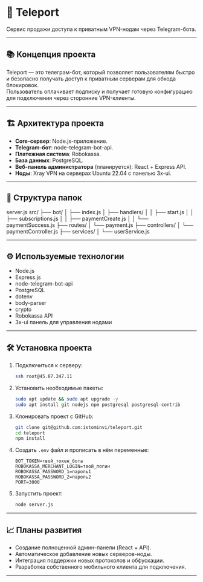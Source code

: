 # 🚀 Teleport

Сервис продажи доступа к приватным VPN-нодам через Telegram-бота.

---

## 📚 Концепция проекта

Teleport — это телеграм-бот, который позволяет пользователям быстро и безопасно получать доступ к приватным серверам для обхода блокировок.  
Пользователь оплачивает подписку и получает готовую конфигурацию для подключения через сторонние VPN-клиенты.

---

## 🏗️ Архитектура проекта

- **Core-сервер**: Node.js-приложение.
- **Telegram-бот**: node-telegram-bot-api.
- **Платежная система**: Robokassa.
- **База данных**: PostgreSQL.
- **Веб-панель администратора** (планируется): React + Express API.
- **Ноды**: Xray VPN на серверах Ubuntu 22.04 с панелью 3x-ui.

---

## 📁 Структура папок

server.js
src/
 ├── bot/
 │    ├── index.js
 │    ├── handlers/
 │    │     ├── start.js
 │    │     ├── subscriptions.js
 │    │     ├── paymentCreate.js
 │    │     └── paymentSuccess.js
 ├── routes/
 │    └── payment.js
 ├── controllers/
 │    └── paymentController.js
 ├── services/
 │    └── userService.js

---

## ⚙️ Используемые технологии

- Node.js
- Express.js
- node-telegram-bot-api
- PostgreSQL
- dotenv
- body-parser
- crypto
- Robokassa API
- 3x-ui панель для управления нодами

---

## 🛠️ Установка проекта

1. Подключиться к серверу:
    ```bash
    ssh root@45.87.247.11
    ```

2. Установить необходимые пакеты:
    ```bash
    sudo apt update && sudo apt upgrade -y
    sudo apt install git nodejs npm postgresql postgresql-contrib
    ```

3. Клонировать проект с GitHub:
    ```bash
    git clone git@github.com:istominvi/teleport.git
    cd teleport
    npm install
    ```

4. Создать `.env` файл и прописать в нём переменные:
    ```
    BOT_TOKEN=твой_токен_бота
    ROBOKASSA_MERCHANT_LOGIN=твой_логин
    ROBOKASSA_PASSWORD_1=пароль1
    ROBOKASSA_PASSWORD_2=пароль2
    PORT=3000
    ```

5. Запустить проект:
    ```bash
    node server.js
    ```

---

## 📈 Планы развития

- Создание полноценной админ-панели (React + API).
- Автоматическое добавление новых серверов-ноды.
- Интеграция поддержки новых протоколов и обфускации.
- Разработка собственного мобильного клиента для подключения.

---
